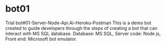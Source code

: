 # bot01
Trial bot#01-Server-Node-Api.Ai-Heroku-Postman
This is a demo bot created to guide developers through the steps of creating a bot that can interact with MS SQL database.
Database: MS SQL,
Server code: Node js,
Front end: Microsoft bot emulator.
